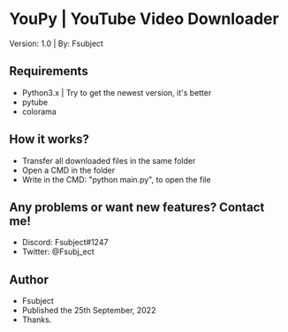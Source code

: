 # YouPy | YouTube Video Downloader
Version: 1.0 | By: Fsubject

## Requirements
- Python3.x | Try to get the newest version, it's better
- pytube
- colorama

## How it works?
- Transfer all downloaded files in the same folder
- Open a CMD in the folder
- Write in the CMD: "python main.py", to open the file

## Any problems or want new features? Contact me!
- Discord: Fsubject#1247
- Twitter: @Fsubj_ect

## Author
- Fsubject
- Published the 25th September, 2022
- Thanks.
